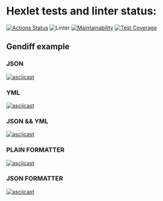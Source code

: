 # Hexlet tests and linter status:

[![Actions Status](https://github.com/typ99/frontend-project-lvl2/workflows/hexlet-check/badge.svg)](https://github.com/typ99/frontend-project-lvl2/actions)
![Linter](https://github.com/typ99/frontend-project-lvl2/actions/workflows/linter.yml/badge.svg)
[![Maintainability](https://api.codeclimate.com/v1/badges/a99a88d28ad37a79dbf6/maintainability)](https://codeclimate.com/github/codeclimate/codeclimate/maintainability)
[![Test Coverage](https://api.codeclimate.com/v1/badges/a99a88d28ad37a79dbf6/test_coverage)](https://codeclimate.com/github/codeclimate/codeclimate/test_coverage)

## Gendiff example

### JSON

[![asciicast](https://asciinema.org/a/ASr4O6hVfi0vs1Red44YlwMzR.svg)](https://asciinema.org/a/ASr4O6hVfi0vs1Red44YlwMzR)

### YML

[![asciicast](https://asciinema.org/a/lFPbKvuZkcusPOmCrAu82dwxV.svg)](https://asciinema.org/a/lFPbKvuZkcusPOmCrAu82dwxV)

### JSON && YML

[![asciicast](https://asciinema.org/a/yTGHuc2MhjLbPUtWvP6KdAq9O.svg)](https://asciinema.org/a/yTGHuc2MhjLbPUtWvP6KdAq9O)

### PLAIN FORMATTER

[![asciicast](https://asciinema.org/a/Nr6Z3NkFA0OQDqTvweqBlgnek.svg)](https://asciinema.org/a/Nr6Z3NkFA0OQDqTvweqBlgnek)

### JSON FORMATTER

[![asciicast](https://asciinema.org/a/5e1SFkhEnuR6dEMJC9h1Y2hbD.svg)](https://asciinema.org/a/5e1SFkhEnuR6dEMJC9h1Y2hbD)